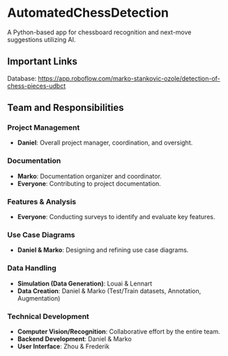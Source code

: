 # AutomatedChessDetection
A Python-based app for chessboard recognition and next-move suggestions utilizing AI.

## Important Links
Database: https://app.roboflow.com/marko-stankovic-ozole/detection-of-chess-pieces-udbct 

## Team and Responsibilities  

### Project Management  
- **Daniel**: Overall project manager, coordination, and oversight.  

### Documentation  
- **Marko**: Documentation organizer and coordinator.  
- **Everyone**: Contributing to project documentation.  

### Features & Analysis  
- **Everyone**: Conducting surveys to identify and evaluate key features.  

### Use Case Diagrams  
- **Daniel & Marko**: Designing and refining use case diagrams.  

### Data Handling  
- **Simulation (Data Generation)**: Louai & Lennart  
- **Data Creation**: Daniel & Marko (Test/Train datasets, Annotation, Augmentation)  

### Technical Development  
- **Computer Vision/Recognition**: Collaborative effort by the entire team.  
- **Backend Development**: Daniel & Marko  
- **User Interface**: Zhou & Frederik  


